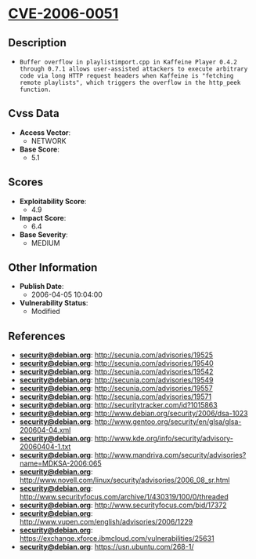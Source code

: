 
# [CVE-2006-0051](http://secunia.com/advisories/19525)

## Description

- `Buffer overflow in playlistimport.cpp in Kaffeine Player 0.4.2 through 0.7.1 allows user-assisted attackers to execute arbitrary code via long HTTP request headers when Kaffeine is "fetching remote playlists", which triggers the overflow in the http_peek function.`

## Cvss Data

- **Access Vector**:
  - NETWORK
- **Base Score**:
  - 5.1

## Scores

- **Exploitability Score**:
  - 4.9
- **Impact Score**:
  - 6.4
- **Base Severity**:
  - MEDIUM

## Other Information

- **Publish Date**:
  - 2006-04-05 10:04:00
- **Vulnerability Status**:
  - Modified

## References

- **security@debian.org**: http://secunia.com/advisories/19525
- **security@debian.org**: http://secunia.com/advisories/19540
- **security@debian.org**: http://secunia.com/advisories/19542
- **security@debian.org**: http://secunia.com/advisories/19549
- **security@debian.org**: http://secunia.com/advisories/19557
- **security@debian.org**: http://secunia.com/advisories/19571
- **security@debian.org**: http://securitytracker.com/id?1015863
- **security@debian.org**: http://www.debian.org/security/2006/dsa-1023
- **security@debian.org**: http://www.gentoo.org/security/en/glsa/glsa-200604-04.xml
- **security@debian.org**: http://www.kde.org/info/security/advisory-20060404-1.txt
- **security@debian.org**: http://www.mandriva.com/security/advisories?name=MDKSA-2006:065
- **security@debian.org**: http://www.novell.com/linux/security/advisories/2006_08_sr.html
- **security@debian.org**: http://www.securityfocus.com/archive/1/430319/100/0/threaded
- **security@debian.org**: http://www.securityfocus.com/bid/17372
- **security@debian.org**: http://www.vupen.com/english/advisories/2006/1229
- **security@debian.org**: https://exchange.xforce.ibmcloud.com/vulnerabilities/25631
- **security@debian.org**: https://usn.ubuntu.com/268-1/
